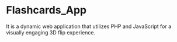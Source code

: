 # Flashcards_App
 It is a dynamic web application that utilizes PHP and JavaScript for a visually engaging 3D flip experience.
